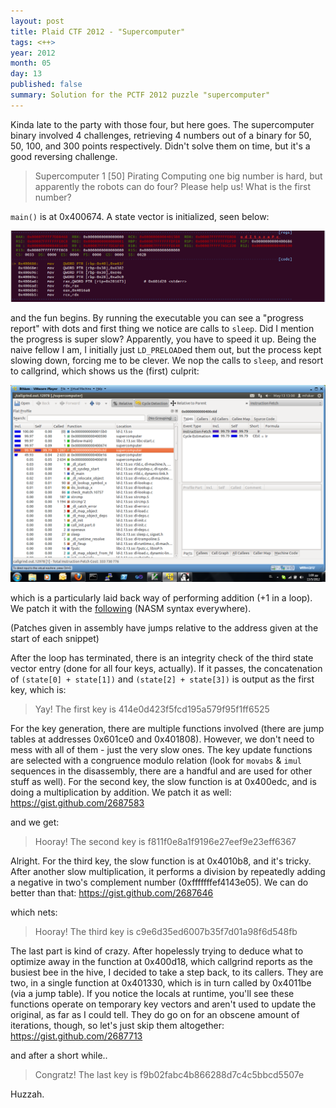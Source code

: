 ```yaml
---
layout: post
title: Plaid CTF 2012 - "Supercomputer"
tags: <++>
year: 2012
month: 05
day: 13
published: false
summary: Solution for the PCTF 2012 puzzle "supercomputer"
---
```


Kinda late to the party with those four, but here goes. The supercomputer binary involved
4 challenges, retrieving 4 numbers out of a binary for 50, 50, 100, and 300 points
respectively. Didn't solve them on time, but it's a good reversing challenge.

> Supercomputer 1 [50] Pirating
> Computing one big number is hard, but apparently the robots can do four? Please help us!
> What is the first number?

`main()` is at 0x400674. A state vector is initialized, seen below:

![Initialisation](/images/41028266-vector_init.png)

and the fun begins. By running the executable you can see a "progress report" with dots
and first thing we notice are calls to `sleep`. Did I mention the progress is super slow?
Apparently, you have to speed it up. Being the naive fellow I am, I initially just
`LD_PRELOAD`ed them out, but the process kept slowing down, forcing me to be clever. We nop
the calls to `sleep`, and resort to callgrind, which shows us the (first) culprit:

![First offender](/images/41028268-first_offender.png)

which is a particularly laid back way of performing addition (+1 in a loop). We patch it
with the [following](https://gist.github.com/2687561) (NASM syntax everywhere).

(Patches given in assembly have jumps relative to the address given at the start of each
snippet)

After the loop has terminated, there is an integrity check of the third state vector entry
(done for all four keys, actually). If it passes, the concatenation of `(state[0] +
state[1])` and `(state[2] + state[3])` is output as the first key, which is:

> Yay! The first key is 414e0d423f5fcd195a579f95f1ff6525

For the key generation, there are multiple functions involved (there are jump tables at
addresses 0x601ce0 and 0x401808). However, we don't need to mess with all of them - just the very
slow ones. The key update functions are selected with a congruence modulo relation (look
for `movabs` & `imul` sequences in the disassembly, there are a handful and are used for other
stuff as well).  For the second key, the slow function is at 0x400edc, and is doing a
multiplication by addition. We patch it as well: https://gist.github.com/2687583

and we get:

> Hooray! The second key is f811f0e8a1f9196e27eef9e23eff6367

Alright. For the third key, the slow function is at 0x4010b8, and it's tricky. After
another slow multiplication, it performs a division by repeatedly adding a negative in
two's complement number (0xfffffffef4143e05). We can do better than that: https://gist.github.com/2687646

which nets:

> Hooray! The third key is c9e6d35ed6007b35f7d01a98f6d548fb

The last part is kind of crazy. After hopelessly trying to deduce what to optimize away in
the function at 0x400d18, which callgrind reports as the busiest bee in the hive, I
decided to take a step back, to its callers. They are two, in a single function at
0x401330, which is in turn called by 0x4011be (via a jump table). If you notice the locals
at runtime, you'll see these functions operate on temporary key vectors and aren't used to
update the original, as far as I could tell. They do go on for an obscene amount of
iterations, though, so let's just skip them altogether: https://gist.github.com/2687713

and after a short while..

> Congratz! The last key is f9b02fabc4b866288d7c4c5bbcd5507e

Huzzah.
